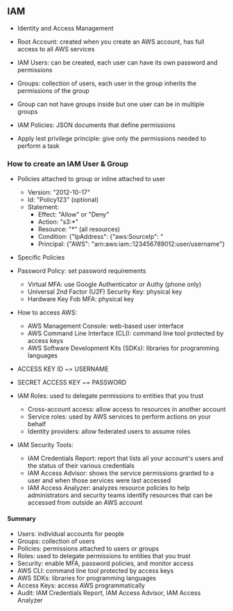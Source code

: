 ## IAM
- Identity and Access Management
- Root Account: created when you create an AWS account, has full access to all AWS services
- IAM Users: can be created, each user can have its own password and permissions
- Groups: collection of users, each user in the group inherits the permissions of the group
- Group can not have groups inside but one user can be in multiple groups

- IAM Policies: JSON documents that define permissions
- Apply lest privilege principle: give only the permissions needed to perform a task

### How to create an IAM User & Group

- Policies attached to group or inline attached to user
  - Version: "2012-10-17"
  - Id: "Policy123" (optional)
  - Statement: 
    - Effect: "Allow" or "Deny"
    - Action: "s3:*"
    - Resource: "*" (all resources)
    - Condition: {"IpAddress": {"aws:SourceIp": "
    - Principal: {"AWS": "arn:aws:iam::123456789012:user/username"}

- Specific Policies
- Password Policy: set password requirements
  - Virtual MFA: use Google Authenticator or Authy (phone only)
  - Universal 2nd Factor (U2F) Security Key: physical key
  - Hardware Key Fob MFA: physical key

- How to access AWS:
  - AWS Management Console: web-based user interface
  - AWS Command Line Interface (CLI): command line tool protected by access keys
  - AWS Software Development Kits (SDKs): libraries for programming languages
- ACCESS KEY ID ~= USERNAME
- SECRET ACCESS KEY ~= PASSWORD

- IAM Roles: used to delegate permissions to entities that you trust
  - Cross-account access: allow access to resources in another account
  - Service roles: used by AWS services to perform actions on your behalf
  - Identity providers: allow federated users to assume roles

- IAM Security Tools:
  - IAM Credentials Report: report that lists all your account's users and the status of their various credentials
  - IAM Access Advisor: shows the service permissions granted to a user and when those services were last accessed
  - IAM Access Analyzer: analyzes resource policies to help administrators and security teams identify resources that can be accessed from outside an AWS account 
  
#### Summary
- Users: individual accounts for people
- Groups: collection of users
- Policies: permissions attached to users or groups
- Roles: used to delegate permissions to entities that you trust
- Security: enable MFA, password policies, and monitor access
- AWS CLI: command line tool protected by access keys
- AWS SDKs: libraries for programming languages
- Access Keys: access AWS programmatically
- Audit: IAM Credentials Report, IAM Access Advisor, IAM Access Analyzer